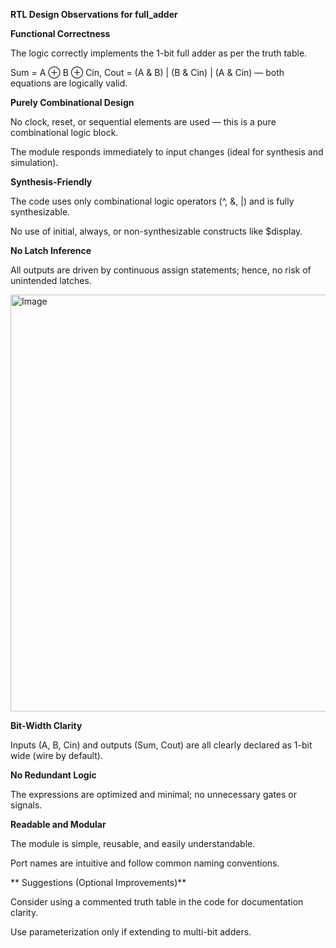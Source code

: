  **RTL Design Observations for full_adder**

 
 **Functional Correctness**

The logic correctly implements the 1-bit full adder as per the truth table.

Sum = A ⊕ B ⊕ Cin, Cout = (A & B) | (B & Cin) | (A & Cin) — both equations are logically valid.



 **Purely Combinational Design**

No clock, reset, or sequential elements are used — this is a pure combinational logic block.

The module responds immediately to input changes (ideal for synthesis and simulation).



 **Synthesis-Friendly**

The code uses only combinational logic operators (^, &, |) and is fully synthesizable.

No use of initial, always, or non-synthesizable constructs like $display.



 **No Latch Inference**

All outputs are driven by continuous assign statements; hence, no risk of unintended latches.

<img width="1670" height="667" alt="Image" src="https://github.com/user-attachments/assets/cb20b9ea-a410-4435-ba02-5ad306462b90" />

 **Bit-Width Clarity**

Inputs (A, B, Cin) and outputs (Sum, Cout) are all clearly declared as 1-bit wide (wire by default).



 **No Redundant Logic**

The expressions are optimized and minimal; no unnecessary gates or signals.



 **Readable and Modular**

The module is simple, reusable, and easily understandable.

Port names are intuitive and follow common naming conventions.



** Suggestions (Optional Improvements)**

Consider using a commented truth table in the code for documentation clarity.

Use parameterization only if extending to multi-bit adders.

